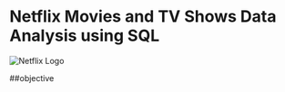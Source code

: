 # Netflix Movies and TV Shows Data Analysis using SQL

![Netflix Logo](https://github.com/Kishan-07hub/Netfkix_SQL_Project/blob/main/netflix%20logo)

##objective
